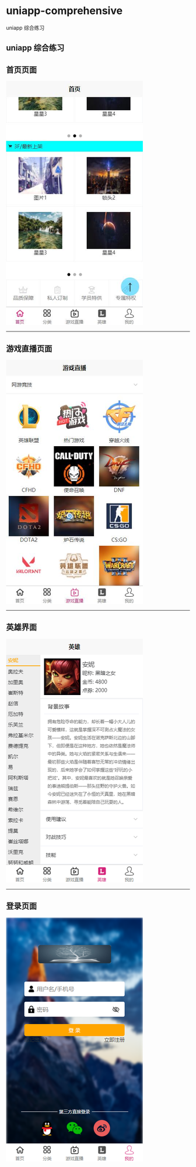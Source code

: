 # uniapp-comprehensive
uniapp 综合练习

## uniapp 综合练习


## 首页页面
![](image/home.jpg)

***

## 游戏直播页面
![](image/game.jpg)

***

## 英雄界面
![](image/hero.jpg)

***

## 登录页面
![](image/user.jpg)
